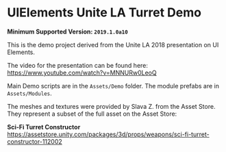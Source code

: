 # UIElements Unite LA Turret Demo

**Minimum Supported Version: `2019.1.0a10`**

This is the demo project derived from the Unite LA 2018 presentation on UI Elements.

The video for the presentation can be found here:<br/>
https://www.youtube.com/watch?v=MNNURw0LeoQ

Main Demo scripts are in the `Assets/Demo` folder. The module prefabs are in `Assets/Modules`.

The meshes and textures were provided by Slava Z. from the Asset Store. They represent a subset of the full asset on the Asset Store:

**Sci-Fi Turret Constructor**<br/>
https://assetstore.unity.com/packages/3d/props/weapons/sci-fi-turret-constructor-112002
